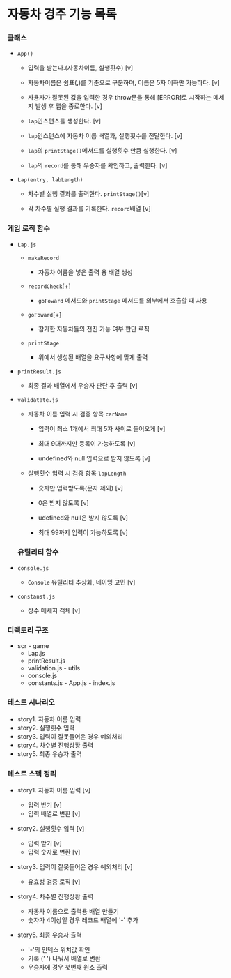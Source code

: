 # 자동차 경주 기능 목록

### 클래스

- `App()`

  - 입력을 받는다.(자동차이름, 실행횟수) [v]

  - 자동차이름은 쉼표(,)를 기준으로 구분하며, 이름은 5자 이하만 가능하다. [v]

  - 사용자가 잘못된 값을 입력한 경우 throw문을 통해 [ERROR]로 시작하는 메세지 발생 후 앱을 종료한다. [v]

  - `lap`인스턴스를 생성한다. [v]

  - `lap`인스턴스에 자동차 이름 배열과, 실행횟수를 전달한다. [v]

  - `lap`의 `printStage()`메서드를 실행횟수 만큼 실행한다. [v]

  - `lap`의 `record`를 통해 우승자를 확인하고, 출력한다. [v]

- `Lap(entry, labLength)`

  - 차수별 실행 결과를 출력한다. `printStage()`[v]

  - 각 차수별 실행 결과를 기록한다. `record`배열 [v]

### 게임 로직 함수

- `Lap.js`

  - `makeRecord` 

    - 자동차 이름을 넣은 출력 용 배열 생성 

  - `recordCheck`[+]

    - `goFoward` 메서드와 `printStage` 메서드를 외부에서 호출할 때 사용 

  - `goFoward`[+]

    - 참가한 자동차들의 전진 가능 여부 판단 로직

  - `printStage`

    - 위에서 생성된 배열을 요구사항에 맞게 출력

- `printResult.js`

  - 최종 결과 배열에서 우승자 판단 후 출력 [v]

- `validatate.js`

  - 자동차 이름 입력 시 검증 항목 `carName`

    - 입력이 최소 1개에서 최대 5자 사이로 들어오게 [v]

    - 최대 9대까지만 등록이 가능하도록 [v]

    - undefined와 null 입력으로 받지 않도록 [v]

  - 실행횟수 입력 시 검증 항목 `lapLength`

    - 숫자만 입력받도록(문자 제외) [v]

    - 0은 받지 않도록 [v]

    - udefined와 null은 받지 않도록 [v]

    - 최대 99까지 입력이 가능하도록 [v]

  ### 유틸리티 함수

- `console.js`

    - `Console` 유틸리티 추상화, 네이밍 고민 [v]

- `constanst.js`

    - 상수 메세지 객체 [v]

 ### 디렉토리 구조

   - scr
    - game
      - Lap.js
      - printResult.js
      - validation.js
    - utils
      - console.js
      - constants.js
    - App.js
    - index.js

 ### 테스트 시나리오

  - story1. 자동차 이름 입력
  - story2. 실행횟수 입력
  - story3. 입력이 잘못들어온 경우 예외처리
  - story4. 차수별 진행상황 출력
  - story5. 최종 우승자 출력

 ### 테스트 스펙 정리

  - story1. 자동차 이름 입력 [v]
    - 입력 받기 [v]
    - 입력 배열로 변환 [v]

  - story2. 실행횟수 입력 [v]
    - 입력 받기 [v]
    - 입력 숫자로 변환 [v]

  - story3. 입력이 잘못들어온 경우 예외처리 [v]
    - 유효성 검증 로직 [v]

  - story4. 차수별 진행상황 출력
    - 자동차 이름으로 출력용 배열 만들기
    - 숫자가 4이상일 경우 레코드 배열에 '-' 추가

  - story5. 최종 우승자 출력
    - '-'의 인덱스 위치값 확인
    - 기록 (' ') 나눠서 배열로 변환
    - 우승자에 경우 첫번째 원소 출력 
